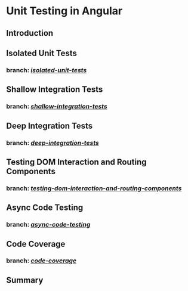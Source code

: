 # Unit Testing in Angular

## Introduction

## Isolated Unit Tests
### branch: _[isolated-unit-tests](https://github.com/pawtwa/angular-unit-testing/tree/isolated-unit-tests "Isolated Unit Tests")_

## Shallow Integration Tests
### branch: _[shallow-integration-tests](https://github.com/pawtwa/angular-unit-testing/tree/shallow-integration-tests "Shallow Integration Tests")_

## Deep Integration Tests
### branch: _[deep-integration-tests](https://github.com/pawtwa/angular-unit-testing/tree/deep-integration-tests "Deep Integration Tests")_

## Testing DOM Interaction and Routing Components
### branch: _[testing-dom-interaction-and-routing-components](https://github.com/pawtwa/angular-unit-testing/tree/testing-dom-interaction-and-routing-components "Testing DOM Interaction and Routing Components")_

## Async Code Testing
### branch: _[async-code-testing](https://github.com/pawtwa/angular-unit-testing/tree/async-code-testing "Async Code Testing")_

## Code Coverage
### branch: _[code-coverage](https://github.com/pawtwa/angular-unit-testing/tree/code-coverage "Code Coverage")_

## Summary

